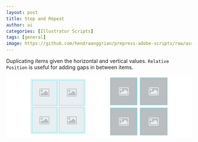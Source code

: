 ```yaml
---
layout: post
title: Step and Repeat
author: ai
categories: [Illustrator Scripts]
tags: [general]
image: https://github.com/hendraanggrian/prepress-adobe-scripts/raw/assets/screenshots/ai_objects_stepandrepeat.png
---
```


Duplicating items given the horizontal and vertical
values. `Relative Position` is useful for adding gaps in between items.

![Step and repeat with and without gap.](../images/samples/stepandrepeat_result.png)

